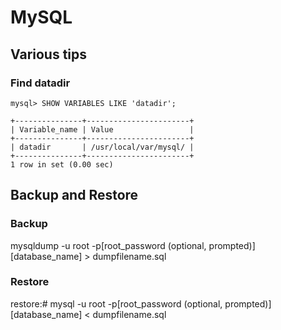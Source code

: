 # MySQL

## Various tips

### Find datadir

    mysql> SHOW VARIABLES LIKE 'datadir';

    +---------------+-----------------------+
    | Variable_name | Value                 |
    +---------------+-----------------------+
    | datadir       | /usr/local/var/mysql/ |
    +---------------+-----------------------+
    1 row in set (0.00 sec)


## Backup and Restore

### Backup
  mysqldump -u root -p[root_password (optional, prompted)] [database_name] > dumpfilename.sql

### Restore
  restore:# mysql -u root -p[root_password (optional, prompted)] [database_name] < dumpfilename.sql